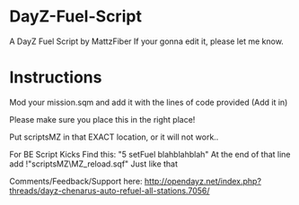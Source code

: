 DayZ-Fuel-Script
================

A DayZ Fuel Script by MattzFiber
If your gonna edit it, please let me know.


Instructions
================
Mod your mission.sqm and add it with the lines of code provided (Add it in)

Please make sure you place this in the right place!

Put scriptsMZ in that EXACT location, or it will not work..

For BE Script Kicks
Find this:
"5 setFuel blahblahblah"
At the end of that line add 
!"scriptsMZ\MZ_reload.sqf"
Just like that

Comments/Feedback/Support here:
http://opendayz.net/index.php?threads/dayz-chenarus-auto-refuel-all-stations.7056/